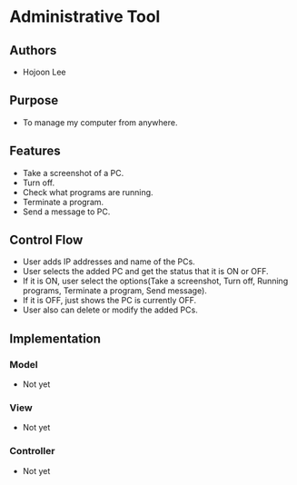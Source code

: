 # Administrative Tool

## Authors
* Hojoon Lee

## Purpose
* To manage my computer from anywhere.

## Features
* Take a screenshot of a PC.
* Turn off.
* Check what programs are running.
* Terminate a program.
* Send a message to PC.

## Control Flow
* User adds IP addresses and name of the PCs.
* User selects the added PC and get the status that it is ON or OFF.
* If it is ON, user select the options(Take a screenshot, Turn off, Running programs, Terminate a program, Send message).
* If it is OFF, just shows the PC is currently OFF.
* User also can delete or modify the added PCs.

## Implementation

### Model
* Not yet

### View
* Not yet

### Controller
* Not yet
